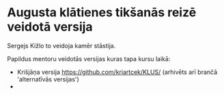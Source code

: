 # Augusta klātienes tikšanās reizē veidotā versija
Sergejs Kižlo to veidoja kamēr stāstija.


Papildus mentoru veidotās versijas kuras tapa kursu laikā:
- Krišjāņa versija https://github.com/kriartcek/KLUS/ (arhivēts arī brančā 'alternatīvās versijas')
- 

